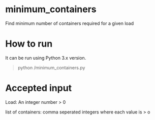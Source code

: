 # minimum_containers
Find minimum number of containers required for a given load

How to run
===========
It can be run using Python 3.x version.
>python <path-to-file>/minimum_containers.py

Accepted input
===============

Load: An integer number > 0


list of containers: comma seperated integers where each value is > o
